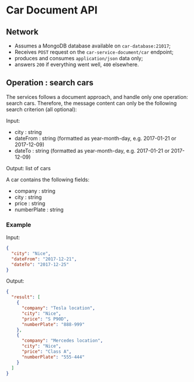 # Car Document API

## Network

  - Assumes a MongoDB database available on `car-database:21017`;
  - Receives `POST` request on the `car-service-document/car` endpoint;
  - produces and consumes `application/json` data only;
  - answers `200` if everything went well, `400` elsewhere.

## Operation : search cars

The services follows a document approach, and handle only one operation: search cars.
Therefore, the message content can only be the following search criterion (all optional):

Input:
 + city 		: string
 + dateFrom 	: string	(formatted as year-month-day, e.g. 2017-01-21 or 2017-12-09)
 + dateTo 		: string 	(formatted as year-month-day, e.g. 2017-01-21 or 2017-12-09)

Output: list of cars

A car contains the following fields:
 + company 		: string
 + city 	 	: string
 + price 		: string
 + numberPlate	: string

### Example

Input:
```json
{
  "city": "Nice",
  "dateFrom": "2017-12-21",
  "dateTo": "2017-12-25"
}
```

Output:
```json
{
  "result": [
    {
      "company": "Tesla location",
      "city": "Nice",
      "price": "S P90D",
      "numberPlate": "888-999"
    },
    {
      "company": "Mercedes location",
      "city": "Nice",
      "price": "Class A",
      "numberPlate": "555-444"
    }
  ]
}
```